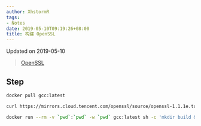 ```yaml
---
author: XhstormR
tags:
- Notes
date: 2019-05-10T09:19:26+08:00
title: 构建 OpenSSL
---
```


<!--more-->

Updated on 2019-05-10

> [OpenSSL](https://www.openssl.org/source/)

## Step
```bash
docker pull gcc:latest

curl https://mirrors.cloud.tencent.com/openssl/source/openssl-1.1.1e.tar.gz | tar -xz && cd openssl-1.1.1b

docker run --rm -v `pwd`:`pwd` -w `pwd` gcc:latest sh -c 'mkdir build && cd build && ../config no-deprecated no-shared no-tests -static --prefix=`pwd`/123 && make install_sw'
```
